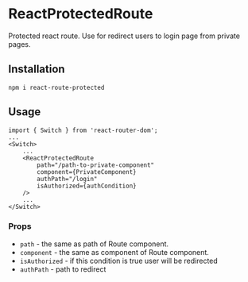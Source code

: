 # ReactProtectedRoute

Protected react route.
Use for redirect users to login page from private pages.

## Installation

    npm i react-route-protected

## Usage

    import { Switch } from 'react-router-dom';
    ...
    <Switch>
        ...
        <ReactProtectedRoute
            path="/path-to-private-component"
            component={PrivateComponent}
            authPath="/login"
            isAuthorized={authCondition}
        />
        ...
    </Switch>

### Props

* `path` - the same as path of Route component.
* `component` - the same as component of Route component.
* `isAuthorized` - if this condition is true user will be redirected
* `authPath` - path to redirect
